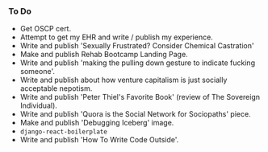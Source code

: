 ### To Do
- Get OSCP cert.
- Attempt to get my EHR and write / publish my experience.
- Write and publish 'Sexually Frustrated? Consider Chemical Castration'
- Make and publish Rehab Bootcamp Landing Page.
- Write and publish 'making the pulling down gesture to indicate fucking someone'.
- Write and publish about how venture capitalism is just socially acceptable nepotism.
- Write and publish 'Peter Thiel's Favorite Book' (review of The Sovereign Individual).
- Write and publish 'Quora is the Social Network for Sociopaths' piece.
- Make and publish 'Debugging Iceberg' image.
- `django-react-boilerplate`
- Write and publish 'How To Write Code Outside'.
